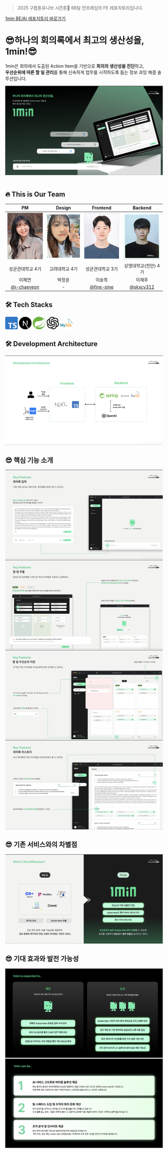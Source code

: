 >  2025 구름톤유니브 시즌톤🍁 68팀 언프레임의 FE 레포지토리입니다.

[1min BE/AI 레포지토리 바로가기](https://github.com/9oormthon-univ/2025_SEASONTHON_TEAM_68_BE)

# 😎하나의 회의록에서 최고의 생산성을, 1min!😎

1min은 회의에서 도출된 Action Item을 기반으로 **회의의 생산성을 진단**하고,  
**우선순위에 따른 할 일 관리**를 통해 신속하게 업무를 시작하도록 돕는 정보 과잉 해결 솔루션입니다.

![image](readme_assets/1_overview.png)
<br/><br/>

## 🔥 This is Our Team

| PM | Design | Frontend | Backend |
|:--:|:------:|:--------:|:-------:|
| <img src="readme_assets/chaeyeon.png" width="150" alt="이채연" tabindex="-1" style="outline:none;border:0;"/> | <img src="readme_assets/jungyoon.jpeg" width="150" alt="박정윤" tabindex="-1" style="outline:none;border:0;"/> | <img src="readme_assets/songmok.jpeg" width="150" alt="이송목" tabindex="-1" style="outline:none;border:0;"/> | <img src="readme_assets/chaejoo.jpeg" width="150" alt="이채주" tabindex="-1" style="outline:none;border:0;"/> |
| 성균관대학교 4기 | 고려대학교 4기 | 성균관대학교 3기 | 상명대학교(천안) 4기 |
| 이채연 | 박정윤 | 이송목 | 이채주 |
| [@i-chaeyeon](https://github.com/i-chaeyeon) | - | [@fine-pine](https://github.com/fine-pine) | [@skxcv312](https://github.com/skxcv312) |


## 🛠️ Tech Stacks
<img src="readme_assets/typescript.png" width="40"/> <img src="readme_assets/nextjs.svg" width="40"/> <img src="readme_assets/spring.svg" width="40"/> <img src="readme_assets/openai.webp" width="40"/> <img src="readme_assets/mysql.webp" width="40"/> 

## 🛠️ Development Architecture
![image](readme_assets/7_architecture.png)

## 😎 핵심 기능 소개
![image](readme_assets/3_feature_input.png)
![image](readme_assets/4_feature_action_item.png)
![image](readme_assets/5_feature_priority.png)
![image](readme_assets/6_feature_minutes_history.png)

## 😎 기존 서비스와의 차별점
![image](readme_assets/2_difference.png)

## 😎 기대 효과와 발전 가능성
![image](readme_assets/10_expected.png)
![image](readme_assets/11_more_developments.png)





